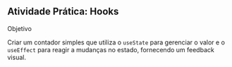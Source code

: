 ## Atividade Prática: Hooks
Objetivo

Criar um contador simples que utiliza o `useState` para gerenciar o valor e o `useEffect` para reagir a mudanças no estado, fornecendo um feedback visual.
